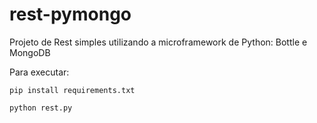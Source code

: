 # rest-pymongo
Projeto de Rest simples utilizando a microframework de Python: Bottle e MongoDB

Para executar:

```pip install requirements.txt```

```python rest.py```
